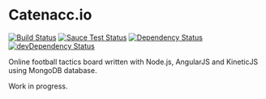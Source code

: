 Catenacc.io
===========
[![Build Status](https://travis-ci.org/tjokimie/catenaccio.png)](https://travis-ci.org/tjokimie/catenaccio)
[![Sauce Test Status](https://saucelabs.com/buildstatus/tjokimie)](https://saucelabs.com/u/tjokimie)
[![Dependency Status](https://david-dm.org/tjokimie/catenaccio.svg)](https://david-dm.org/tjokimie/catenaccio)
[![devDependency Status](https://david-dm.org/tjokimie/catenaccio/dev-status.svg)](https://david-dm.org/tjokimie/catenaccio#info=devDependencies)

Online football tactics board written with Node.js, AngularJS and KineticJS using MongoDB database.

Work in progress.
